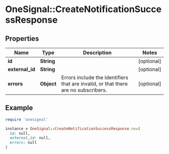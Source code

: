 # OneSignal::CreateNotificationSuccessResponse

## Properties

| Name | Type | Description | Notes |
| ---- | ---- | ----------- | ----- |
| **id** | **String** |  | [optional] |
| **external_id** | **String** |  | [optional] |
| **errors** | **Object** | Errors include the identifiers that are invalid, or that there are no subscribers. | [optional] |

## Example

```ruby
require 'onesignal'

instance = OneSignal::CreateNotificationSuccessResponse.new(
  id: null,
  external_id: null,
  errors: null
)
```

